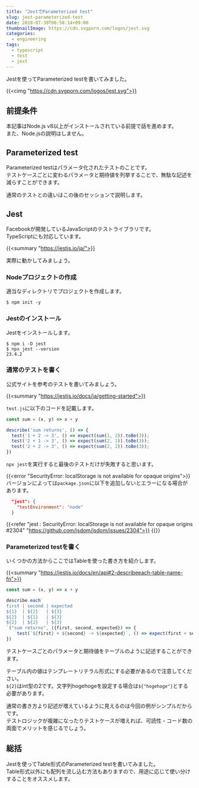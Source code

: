 ```yaml
---
title: "JestでParameterized test"
slug: jest-parameterized-test
date: 2018-07-30T06:58:14+09:00
thumbnailImage: https://cdn.svgporn.com/logos/jest.svg
categories:
  - engineering
tags:
  - typescript
  - test
  - jest
---
```


Jestを使ってParameterized testを書いてみました。

<!--more-->

{{<cimg "https://cdn.svgporn.com/logos/jest.svg">}}

<!--toc-->


前提条件
--------

本記事はNode.js v8以上がインストールされている前提で話を進めます。  
また、Node.jsの説明はしません。


Parameterized test
------------------

Parameterized testはパラメータ化されたテストのことです。  
テストケースごとに変わるパラメータと期待値を列挙することで、無駄な記述を減らすことができます。

通常のテストとの違いはこの後のセッションで説明します。


Jest
----

Facebookが開発しているJavaScriptのテストライブラリです。  
TypeScriptにも対応しています。

{{<summary "https://jestjs.io/ja/">}}

実際に動かしてみましょう。


### Nodeプロジェクトの作成

適当なディレクトリでプロジェクトを作成します。

```
$ npm init -y
```


### Jestのインストール

Jestをインストールします。

```
$ npm i -D jest
$ npx jest --version
23.4.2
```


### 通常のテストを書く

公式サイトを参考のテストを書いてみましょう。

{{<summary "https://jestjs.io/docs/ja/getting-started">}}

`test.js`に以下のコードを記載します。

```javascript
const sum = (x, y) => x + y

describe('sum returns', () => {
  test('1 + 2 -> 3', () => expect(sum(1, 2)).toBe(3));
  test('2 + 1 -> 3', () => expect(sum(2, 1)).toBe(3));
  test('2 + 2 -> 3', () => expect(sum(2, 2)).toBe(3));
})
```

`npx jest`を実行すると最後のテストだけが失敗すると思います。

{{<error "SecurityError: localStorage is not available for opaque origins">}}
バージョンによっては`package.json`に以下を追加しないとエラーになる場合があります。

```json
  "jest": {
    "testEnvironment": "node"
  }
```
{{<refer "jest : SecurityError: localStorage is not available for opaque origins #2304" "https://github.com/jsdom/jsdom/issues/2304">}}
{{</error>}}


### Parameterized testを書く

いくつかの方法からここではTableを使った書き方を紹介します。

{{<summary "https://jestjs.io/docs/en/api#2-describeeach-table-name-fn">}}

```javascript
const sum = (x, y) => x + y

describe.each`
first | second | expected
${1}  | ${2}   | ${3}
${2}  | ${1}   | ${3}
${2}  | ${2}   | ${3}
`("sum returns", ({first, second, expected}) => {
    test(`${first} + ${second} -> ${expected}`, () => expect(first + second).toBe(expected))
})
```

テストケースごとのパラメータと期待値をテーブルのように記述することができます。

テーブル内の値はテンプレートリテラル形式にする必要があるので注意してください。  
`${2}`はint型の2です。文字列hogehogeを設定する場合は`${"hogehoge"}`とする必要があります。

通常の書き方より記述が増えているように見えるのは今回の例がシンプルだからです。  
テストロジックが複雑になったりテストケースが増えれば、可読性・コード数の両面でメリットを感じるでしょう。


総括
----

Jestを使ってTable形式のParameterized testを書いてみました。  
Table形式以外にも配列を流し込む方法もありますので、用途に応じて使い分けすることをオススメします。


